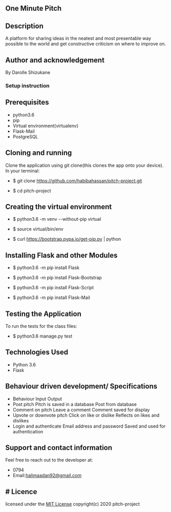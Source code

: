 ## One Minute Pitch
## Description
A platform for sharing ideas in the neatest and most presentable way possible to the world and get constructive criticism on where to improve on.
## Author and acknowledgement
 By Darolle Shizukane
### Setup instruction
## Prerequisites
* python3.6
* pip
* Virtual environment(virtualenv)
* Flask-Mail
* PostgreSQL
## Cloning and running
Clone the application using git clone(this clones the app onto your device). In your terminal:

* $ git clone https://github.com/habibahassan/pitch-project.git

* $ cd pitch-project
## Creating the virtual environment
* $ python3.6 -m venv --without-pip virtual

* $ source virtual/bin/env

* $ curl https://bootstrap.pypa.io/get-pip.py | python
## Installing Flask and other Modules
* $ python3.6 -m pip install Flask

* $ python3.6 -m pip install Flask-Bootstrap

* $ python3.6 -m pip install Flask-Script

* $ python3.6 -m pip install Flask-Mail
## Testing the Application
To run the tests for the class files:

* $ python3.6 manage.py test
## Technologies Used
* Python 3.6
* Flask
## Behaviour driven development/ Specifications
* Behaviour	Input	Output
* Post pitch	Pitch is saved in a database	Post from database
* Comment on pitch	Leave a comment	Comment saved for display
* Upvote or downvote pitch	Click on like or dislike	Reflects on likes and dislikes
* Login and authenticate	Email address and password	Saved and used for authentication
## Support and contact information
Feel free to reach out to the developer at:
  * 0794
  *  Email:halimaadan92@gmail.com
## #  Licence
 licensed under the [MIT License](license)
 copyright(c) 2020 pitch-project



